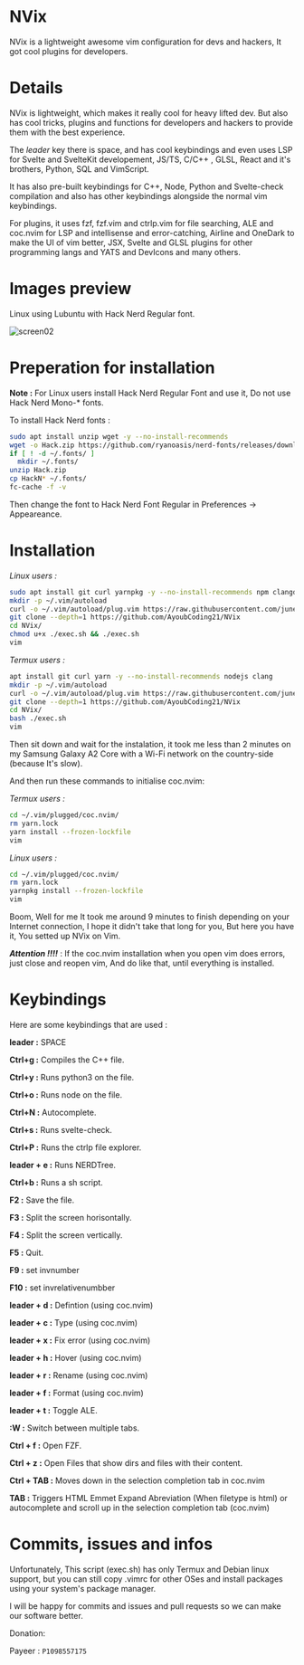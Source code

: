 # NVix
NVix is a lightweight awesome vim configuration for devs and hackers, It got cool plugins for developers.
# Details
NVix is lightweight, which makes it really cool for heavy lifted dev. But also has cool tricks, plugins and functions for developers and hackers to provide them with the best experience.

The *leader* key there is space, and has cool keybindings and even uses LSP for Svelte and SvelteKit developement, JS/TS, C/C++ , GLSL, React and it's brothers, Python, SQL and VimScript.

It has also pre-built keybindings for C++, Node, Python and Svelte-check compilation and also has other keybindings alongside the normal vim keybindings.

For plugins, it uses fzf, fzf.vim and ctrlp.vim for file searching, ALE and coc.nvim for LSP and intellisense and error-catching, Airline and OneDark to make the UI of vim better, JSX, Svelte and GLSL plugins for other programming langs and YATS and DevIcons and many others.

# Images preview

Linux using Lubuntu with Hack Nerd Regular font.

![screen02](https://github.com/AyoubCoding21/NVix/assets/120122307/b8ccc32c-f30c-4e0c-bdaa-3babe4080f0b)

# Preperation for installation

**Note :** For Linux users install Hack Nerd Regular Font and use it, Do not use Hack Nerd Mono-* fonts.

To install Hack Nerd fonts :

```sh
sudo apt install unzip wget -y --no-install-recommends
wget -o Hack.zip https://github.com/ryanoasis/nerd-fonts/releases/download/v3.0.2/Hack.zip
if [ ! -d ~/.fonts/ ]
  mkdir ~/.fonts/
unzip Hack.zip
cp HackN* ~/.fonts/
fc-cache -f -v
```

Then change the font to Hack Nerd Font Regular in Preferences -> Appeareance.

# Installation

*Linux users :*

```sh
sudo apt install git curl yarnpkg -y --no-install-recommends npm clangd
mkdir -p ~/.vim/autoload
curl -o ~/.vim/autoload/plug.vim https://raw.githubusercontent.com/junegunn/vim-plug/master/plug.vim
git clone --depth=1 https://github.com/AyoubCoding21/NVix
cd NVix/
chmod u+x ./exec.sh && ./exec.sh
vim
```

*Termux users :*

```sh
apt install git curl yarn -y --no-install-recommends nodejs clang
mkdir -p ~/.vim/autoload
curl -o ~/.vim/autoload/plug.vim https://raw.githubusercontent.com/junegunn/vim-plug/master/plug.vim
git clone --depth=1 https://github.com/AyoubCoding21/NVix
cd NVix/
bash ./exec.sh
vim
```

Then sit down and wait for the instalation, it took me less than 2 minutes on my Samsung Galaxy A2 Core with a Wi-Fi network on the country-side (because It's slow).

And then run these commands to initialise coc.nvim:

*Termux users :*

```sh
cd ~/.vim/plugged/coc.nvim/
rm yarn.lock
yarn install --frozen-lockfile
vim
```

*Linux users :*

```sh
cd ~/.vim/plugged/coc.nvim/
rm yarn.lock
yarnpkg install --frozen-lockfile
vim
```

Boom, Well for me It took me around 9 minutes to finish depending on your Internet connection, I hope it didn't take that long for you, But here you have it, You setted up NVix on Vim.

***Attention !!!!*** : If the coc.nvim installation when you open vim does errors, just close and reopen vim, And do like that, until everything is installed.

# Keybindings

Here are some keybindings that are used :

**leader :** SPACE

**Ctrl+g :** Compiles the C++ file.

**Ctrl+y :** Runs python3 on the file.

**Ctrl+o :** Runs node on the file.

**Ctrl+N :** Autocomplete.

**Ctrl+s :** Runs svelte-check.

**Ctrl+P :** Runs the ctrlp file explorer.

**leader + e :** Runs NERDTree.

**Ctrl+b :** Runs a sh script.

**F2 :** Save the file.

**F3 :** Split the screen horisontally.

**F4 :** Split the screen vertically.

**F5 :** Quit.

**F9 :** set invnumber

**F10 :** set invrelativenumbber

**leader + d :** Defintion (using coc.nvim)

**leader + c :** Type (using coc.nvim)

**leader + x :** Fix error (using coc.nvim)

**leader + h :** Hover (using coc.nvim)

**leader + r :** Rename (using coc.nvim)

**leader + f :** Format (using coc.nvim)

**leader + t :** Toggle ALE.

**:W :** Switch between multiple tabs.

**Ctrl + f :** Open FZF.

**Ctrl + z :** Open Files that show dirs and files with their content.

**Ctrl + TAB :** Moves down in the selection completion tab in coc.nvim

**TAB :** Triggers HTML Emmet Expand Abreviation (When filetype is html) or autocomplete and scroll up in the selection completion tab (coc.nvim)

# Commits, issues and infos

Unfortunately, This script (exec.sh) has only Termux and Debian linux support, but you can still copy .vimrc for other OSes and install packages using your system's package manager.

I will be happy for commits and issues and pull requests so we can make our software better.

Donation:

Payeer : ```P1098557175```
